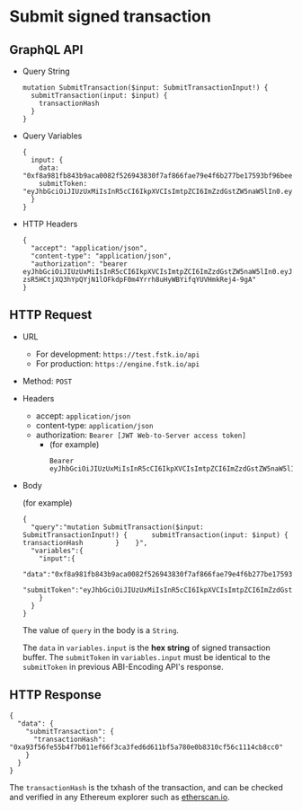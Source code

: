 

# Submit signed transaction

## GraphQL API

- Query String
  ```
  mutation SubmitTransaction($input: SubmitTransactionInput!) {
    submitTransaction(input: $input) {
      transactionHash
    }
  }
  ```
- Query Variables

  ```
  {  
    input: {
      data: "0xf8a981fb843b9aca0082f526943830f7af866fae79e4f6b277be17593bf96bee3b80b844a9059cbb000000000000000000000000829bd824b016326a401d083b33d092293333a8300000000000000000000000000000000000000000000000000f9751ff54345f1577a0a97d10f0b8aaf216482f9e0131f9da7ba508ed644f2b1b2a8f414e1f55fb1c47a03ec08d1592e6d86afe7def1a00f20ae3c8642ea5543cfed9cbd4a322ff22b987"
      submitToken: "eyJhbGciOiJIUzUxMiIsInR5cCI6IkpXVCIsImtpZCI6ImZzdGstZW5naW5lIn0.eyJ1aWQiOiLDpsKIc8KdXHUwMDEzw6JcdTAwMTHDqMKCwqBje0x0w6nCsCIsImFjdGlvbiI6ImVyYzIwVHJhbnNmZXIiLCJkYXRhIjoicVFXY3V3QUFBQUFBQUFBQUFBQUFBSUtiMkNTd0ZqSnFRQjBJT3pQUWtpa3pNNmd3QUFBQUFBQUFBQUFBQUFBQUFBQUFBQUFBQUFBQUFBQUFENWRSLzFRMFh4VT0iLCJpYXQiOjE1MzQ2OTMwNzIsImV4cCI6MTUzNDY5MzY3MiwiYXVkIjoidXJuOmZzdGs6ZW5naW5lIiwiaXNzIjoidXJuOmZzdGs6ZW5naW5lIiwic3ViIjoidXJuOmZzdGs6ZW5naW5lOnN1Ym1pdF90b2tlbiJ9.nGItBL3I7HLifsa3HZUIyPnX7NiH9YTgx2OcaZtfTV5xEUbJDpDQ0DJIWKgKl5M7f29guC7428iFPkyDTKFVXQ"
    }
  }
  ```
- HTTP Headers 
  ```
  {
    "accept": "application/json",
    "content-type": "application/json",
    "authorization": "bearer eyJhbGciOiJIUzUxMiIsInR5cCI6IkpXVCIsImtpZCI6ImZzdGstZW5naW5lIn0.eyJ1aWQiOiLDr1xiw73Ch8KDSFx1MDAxMcOowo5awrvCqsOAXHUwMDAywrwmIiwiaWF0IjoxNTM4NTYyODAyLCJleHAiOjE1Mzg2NDkyMDIsImF1ZCI6InVybjpmc3RrOmVuZ2luZSIsImlzcyI6InVybjpmc3RrOmVuZ2luZSIsInN1YiI6InVybjpmc3RrOmVuZ2luZTphY2Nlc3NfdG9rZW4ifQ.sGfxYe16aRx_vmvzlRps_gcyTeQD-zsR5HCtjXQ3hYpQYjN1lOFkdpF0m4Yrrh8uHyWBYifqYUVHmkRej4-9gA"
  }
  ```
## HTTP Request

- URL
  - For development: `https://test.fstk.io/api`
  - For production: `https://engine.fstk.io/api`

- Method: `POST`

- Headers
  - accept: `application/json`
  - content-type: `application/json` 
  - authorization: `Bearer [JWT Web-to-Server access token]`
    - (for example)
      ```
      Bearer eyJhbGciOiJIUzUxMiIsInR5cCI6IkpXVCIsImtpZCI6ImZzdGstZW5naW5lIn0.eyJ1aWQiOiLDr1xiw73Ch8KDSFx1MDAxMcOowo5awrvCqsOAXHUwMDAywrwmIiwiaWF0IjoxNTM4NzA5MDM2LCJleHAiOjE1Mzg3OTU0MzYsImF1ZCI6InVybjpmc3RrOmVuZ2luZSIsImlzcyI6InVybjpmc3RrOmVuZ2luZSIsInN1YiI6InVybjpmc3RrOmVuZ2luZTphY2Nlc3NfdG9rZW4ifQ.msJZ61FHIkKtjUpDs4sx1Kk1rb9vdhus3ntUDj6rHNmsygiHTgOEMQFJMtVqtWqkNgrtRgGpngq8Rf47xTT53g
      ```

- Body

  (for example)
  ``` 
  {  
    "query":"mutation SubmitTransaction($input: SubmitTransactionInput!) {      submitTransaction(input: $input) {        transactionHash        }    }",
    "variables":{
      "input":{
        "data":"0xf8a981fb843b9aca0082f526943830f7af866fae79e4f6b277be17593bf96bee3b80b844a9059cbb000000000000000000000000829bd824b016326a401d083b33d092293333a8300000000000000000000000000000000000000000000000000f9751ff54345f1577a0a97d10f0b8aaf216482f9e0131f9da7ba508ed644f2b1b2a8f414e1f55fb1c47a03ec08d1592e6d86afe7def1a00f20ae3c8642ea5543cfed9cbd4a322ff22b987",
        "submitToken":"eyJhbGciOiJIUzUxMiIsInR5cCI6IkpXVCIsImtpZCI6ImZzdGstZW5naW5lIn0.eyJ1aWQiOiLDpsKIc8KdXHUwMDEzw6JcdTAwMTHDqMKCwqBje0x0w6nCsCIsImFjdGlvbiI6ImVyYzIwVHJhbnNmZXIiLCJkYXRhIjoicVFXY3V3QUFBQUFBQUFBQUFBQUFBSUtiMkNTd0ZqSnFRQjBJT3pQUWtpa3pNNmd3QUFBQUFBQUFBQUFBQUFBQUFBQUFBQUFBQUFBQUFBQUFENWRSLzFRMFh4VT0iLCJpYXQiOjE1MzQ2OTMwNzIsImV4cCI6MTUzNDY5MzY3MiwiYXVkIjoidXJuOmZzdGs6ZW5naW5lIiwiaXNzIjoidXJuOmZzdGs6ZW5naW5lIiwic3ViIjoidXJuOmZzdGs6ZW5naW5lOnN1Ym1pdF90b2tlbiJ9.nGItBL3I7HLifsa3HZUIyPnX7NiH9YTgx2OcaZtfTV5xEUbJDpDQ0DJIWKgKl5M7f29guC7428iFPkyDTKFVXQ"
      }
    }
  }
  ```
  The value of `query` in the body is a `String`. 
  
  The `data` in `variables.input` is the **hex string** of signed transaction buffer. The `submitToken` in `variables.input` must be identical to the `submitToken` in previous ABI-Encoding API's response.
  

## HTTP Response
```
{
  "data": {
    "submitTransaction": {
      "transactionHash": "0xa93f56fe55b4f7b011ef66f3ca3fed6d611bf5a780e0b8310cf56c1114cb8cc0"
    }
  }
}
```
The `transactionHash` is the txhash of the transaction, and can be checked and verified in any Ethereum explorer such as [etherscan.io](https://etherscan.io).






